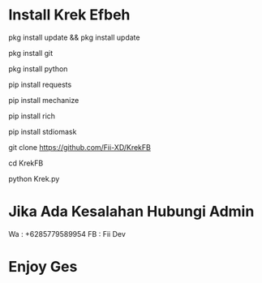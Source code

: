 # Install Krek Efbeh

pkg install update && pkg install update

pkg install git

pkg install python

pip install requests

pip install mechanize

pip install rich

pip install stdiomask

git clone https://github.com/Fii-XD/KrekFB

cd KrekFB

python Krek.py

# Jika Ada Kesalahan Hubungi Admin
Wa : +6285779589954 
FB : Fii Dev
# Enjoy Ges
